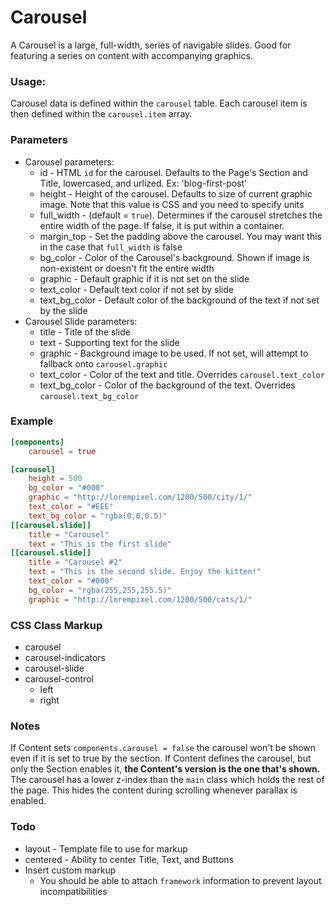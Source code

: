 
# Carousel
A Carousel is a large, full-width, series of navigable slides. Good for
featuring a series on content with accompanying graphics.

### Usage:
Carousel data is defined within the `carousel` table. Each carousel item is
	then defined within the `carousel.item` array.

### Parameters
* Carousel parameters:
	* id - HTML `id` for the carousel. Defaults to the Page's Section and
			Title, lowercased, and urlized. Ex: 'blog-first-post'
	* height - Height of the carousel. Defaults to size of current graphic image.
			Note that this value is CSS and you need to specify units
	* full_width - (default = `true`). Determines if the carousel stretches the
			entire width of the page. If false, it is put within a container.
	* margin_top - Set the padding above the carousel.
			You may want this in the case that `full_width` is false
	* bg_color - Color of the Carousel's background. Shown if image is
			non-existent or doesn't fit the entire width
	* graphic - Default graphic if it is not set on the slide
	* text_color - Default text color if not set by slide
	* text_bg_color - Default color of the background of the text if not
			set by the slide
* Carousel Slide parameters:
	* title - Title of the slide
	* text - Supporting text for the slide
	* graphic - Background image to be used. If not set, will attempt to
			fallback onto `carousel.graphic`
	* text_color - Color of the text and title. Overrides `carousel.text_color`
	* text_bg_color - Color of the background of the text. Overrides `carousel.text_bg_color`

### Example
```toml
[components]
	carousel = true

[carousel]
	height = 500
	bg_color = "#000"
	graphic = "http://lorempixel.com/1200/500/city/1/"
	text_color = "#EEE"
	text_bg_color = "rgba(0,0,0.5)"
[[carousel.slide]]
	title = "Carousel"
	text = "This is the first slide"
[[carousel.slide]]
	title = "Carousel #2"
	text = "This is the second slide. Enjoy the kitten!"
	text_color = "#000"
	bg_color = "rgba(255,255,255.5)"
	graphic = "http://lorempixel.com/1200/500/cats/1/"
```

### CSS Class Markup
* carousel
* carousel-indicators
* carousel-slide
* carousel-control
	* left
	* right

### Notes
If Content sets `components.carousel = false` the carousel won't be shown even
	if it is set to true by the section.
If Content defines the carousel, but only the Section enables it,
	**the Content's version is the one that's shown.**
The carousel has a lower z-index than the `main` class which holds the rest of
	the page.
	This hides the content during scrolling whenever parallax is enabled.

### Todo
* layout - Template file to use for markup
* centered - Ability to center Title, Text, and Buttons
* Insert custom markup
	* You should be able to attach `framework` information to prevent layout
		incompatibilities


